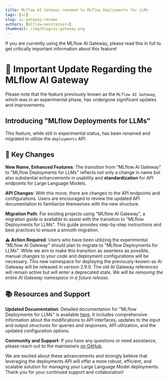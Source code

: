 ```yaml
---
title: MLflow AI Gateway renamed to MLflow Deployments for LLMs
tags: [ai]
slug: ai-gateway-rename
authors: [mlflow-maintainers]
thumbnail: /img/blog/ai-gateway.png
---
```


If you are currently using the MLflow AI Gateway, please read this in full to get critically important information about this feature!

# 🔔 Important Update Regarding the MLflow AI Gateway

Please note that the feature previously known as the `MLflow AI Gateway`, which was in an experimental phase, has undergone significant updates and improvements.

<!-- truncate -->

## Introducing "MLflow Deployments for LLMs"

This feature, while still in experimental status, has been renamed and migrated to utilize the `deployments` API.

## 🔑 Key Changes

**New Name, Enhanced Features**: The transition from "MLflow AI Gateway" to "MLflow Deployments for LLMs" reflects not only a change in name but also substantial enhancements in usability and **standardization** for API endpoints for Large Language Models.

**API Changes**: With this move, there are changes to the API endpoints and configurations. Users are encouraged to review the updated API documentation to familiarize themselves with the new structure.

**Migration Path**: For existing projects using "MLflow AI Gateway", a migration guide is available to assist with the transition to "MLflow Deployments for LLMs". This guide provides step-by-step instructions and best practices to ensure a smooth migration.

⚠️ **Action Required**: Users who have been utilizing the experimental "MLflow AI Gateway" should plan to migrate to "MLflow Deployments for LLMs". While we aim to make this transition as seamless as possible, manual changes to your code and deployment configurations will be necessary. This new namespace for deploying the previously-known-as AI Gateway will be released in version 2.9.0. The old AI Gateway references will remain active but will enter a deprecated state. _We will be removing the entire AI Gateway namespace in a future release_.

## 📚 Resources and Support

**Updated Documentation**: Detailed documentation for "MLflow Deployments for LLMs" is available [here](pathname:///docs/latest/llms/deployments/index.html). It includes comprehensive information about the modifications to API interfaces, updates to the input and output structures for queries and responses, API utilization, and the updated configuration options.

**Community and Support**: If you have any questions or need assistance, please reach out to the maintainers [on GitHub](https://github.com/mlflow/mlflow/issues).

We are excited about these advancements and strongly believe that leveraging the deployments API will offer a more robust, efficient, and scalable solution for managing your Large Language Model deployments. Thank you for your continued support and collaboration!
